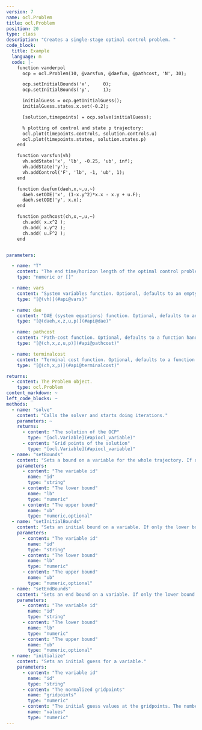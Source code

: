 ```yaml
---
version: 7
name: ocl.Problem
title: ocl.Problem
position: 20
type: class
description: "Creates a single-stage optimal control problem. "
code_block:
  title: Example
  language: m
  code: |-
    function vanderpol
      ocp = ocl.Problem(10, @varsfun, @daefun, @pathcost, 'N', 30);

      ocp.setInitialBounds('x',     0);
      ocp.setInitialBounds('y',     1);

      initialGuess = ocp.getInitialGuess();
      initialGuess.states.x.set(-0.2);

      [solution,timepoints] = ocp.solve(initialGuess);

      % plotting of control and state p trajectory:
      ocl.plot(timepoints.controls, solution.controls.u)
      ocl.plot(timepoints.states, solution.states.p)
    end

    function varsfun(vh)
      vh.addState('x', 'lb', -0.25, 'ub', inf);
      vh.addState('y');
      vh.addControl('F', 'lb', -1, 'ub', 1);
    end

    function daefun(daeh,x,~,u,~)
      daeh.setODE('x', (1-x.y^2)*x.x - x.y + u.F);
      daeh.setODE('y', x.x);
    end

    function pathcost(ch,x,~,u,~)
      ch.add( x.x^2 );
      ch.add( x.y^2 );
      ch.add( u.F^2 );
    end


parameters:

  - name: "T"
    content: "The end time/horizon length of the optimal control problem. If your system equations are expressed as function of an independent variable other than time, `T` represents not the end time but the endpoint of the integration over the independent variable. If you would like to optimize for time in a **time optimal control** formulation pass the empty list `[]`"
    type: "numeric or []"

  - name: vars
    content: "System variables function. Optional, defaults to an empty function handle."
    type: "[@(vh)](#api@vars)"

  - name: dae
    content: "DAE (system equations) function. Optional, defaults to an empty function handle."
    type: "[@(daeh,x,z,u,p)](#api@dae)"

  - name: pathcost
    content: "Path-cost function. Optional, defaults to a function handle returning 0."
    type: "[@(ch,x,z,u,p)](#api@pathcost)"

  - name: terminalcost
    content: "Terminal cost function. Optional, defaults to a function handle returning 0."
    type: "[@(ch,x,p)](#api@terminalcost)"

returns:
  - content: The Problem object.
    type: ocl.Problem
content_markdown: ~
left_code_blocks: ~
methods:
  - name: "solve"
    content: "Calls the solver and starts doing iterations."
    parameters: ~
    returns:
      - content: "The solution of the OCP"
        type: "[ocl.Variable](#apiocl_variable)"
      - content: "Grid points of the solution"
        type: "[ocl.Variable](#apiocl_variable)"
  - name: "setBounds"
    content: "Sets a bound on a variable for the whole trajectory. If only the lower bound is given, it will be `lb==ub`."
    parameters:
      - content: "The variable id"
        name: "id"
        type: "string"
      - content: "The lower bound"
        name: "lb"
        type: "numeric"
      - content: "The upper bound"
        name: "ub"
        type: "numeric,optional"
  - name: "setInitialBounds"
    content: "Sets an initial bound on a variable. If only the lower bound is given, it will be `lb==ub`."
    parameters:
      - content: "The variable id"
        name: "id"
        type: "string"
      - content: "The lower bound"
        name: "lb"
        type: "numeric"
      - content: "The upper bound"
        name: "ub"
        type: "numeric,optional"
  - name: "setEndBounds"
    content: "Sets an end bound on a variable. If only the lower bound is given, it will be `lb==ub`."
    parameters:
      - content: "The variable id"
        name: "id"
        type: "string"
      - content: "The lower bound"
        name: "lb"
        type: "numeric"
      - content: "The upper bound"
        name: "ub"
        type: "numeric,optional"
  - name: "initialize"
    content: "Sets an initial guess for a variable."
    parameters:
      - content: "The variable id"
        name: "id"
        type: "string"
      - content: "The normalized gridpoints"
        name: "gridpoints"
        type: "numeric"
      - content: "The initial guess values at the gridpoints. The number of columns of `values` must be equal to the length of `gridpoints`."
        name: "values"
        type: "numeric"
---
```

